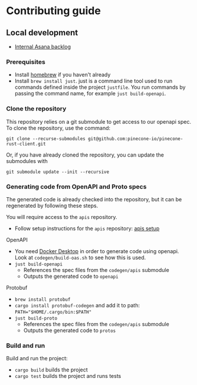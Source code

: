 # Contributing guide

## Local development

- [Internal Asana backlog](https://app.asana.com/0/1207449888227387/1207449824366220)

### Prerequisites

- Install [homebrew](https://brew.sh/) if you haven't already
- Install `brew install just`. just is a command line tool used to run commands defined inside the project `justfile`. You run commands by passing the command name, for example `just build-openapi`.

### Clone the repository

This repository relies on a git submodule to get access to our openapi spec. To clone the repository, use the command:

```
git clone --recurse-submodules git@github.com:pinecone-io/pinecone-rust-client.git
```

Or, if you have already cloned the repository, you can update the submodules with

```
git submodule update --init --recursive
```

### Generating code from OpenAPI and Proto specs

The generated code is already checked into the repository, but it can be regenerated by following these steps.

You will require access to the `apis` repository.
- Follow setup instructions for the `apis` repository: [apis setup](https://github.com/pinecone-io/apis)

OpenAPI

- You need [Docker Desktop](https://www.docker.com/products/docker-desktop/) in order to generate code using openapi. Look at `codegen/build-oas.sh` to see how this is used.
- `just build-openapi`
    - References the spec files from the `codegen/apis` submodule
    - Outputs the generated code to `openapi`

Protobuf
- `brew install protobuf`
- `cargo install protobuf-codegen` and add it to path: `PATH="$HOME/.cargo/bin:$PATH"`
- `just build-proto`
    - References the spec files from the `codegen/apis` submodule
    - Outputs the generated code to `protos`

### Build and run

Build and run the project:
- `cargo build` builds the project
- `cargo test` builds the project and runs tests
